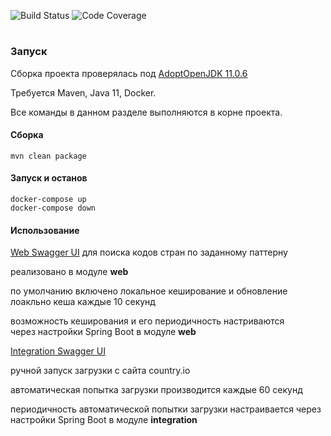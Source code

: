![Build Status](https://api.travis-ci.com/ikardovskiy/demo-app.svg?branch=develop)
![Code Coverage](https://codecov.io/github/ikardovskiy/demo-app/branch/develop/graph/badge.svg)

#
### Запуск
Сборка проекта проверялась под [AdoptOpenJDK 11.0.6](https://adoptopenjdk.net/?variant=openjdk11&jvmVariant=hotspot)

Требуется Maven, Java 11, Docker.
 
Все команды в данном разделе выполняются в корне проекта.
 
#### Сборка

    mvn clean package
    
#### Запуск и останов
    
    docker-compose up 
    docker-compose down
      
    
#### Использование

[Web Swagger UI](http://localhost:8080/swagger-ui.html)
для поиска кодов стран по заданному паттерну

реализовано в модуле **web**

по умолчанию включено локальное кеширование 
и обновление лоакльно кеша каждые 10 секунд 

возможность кеширования и его периодичность настриваются  
через настройки Spring Boot в модуле **web**


[Integration Swagger UI](http://localhost:8081/swagger-ui.html)

ручной запуск загрузки c сайта country.io   

автоматическая попытка загрузки производится каждые 60 секунд

периодичность автоматической попытки загрузки настраивается 
через настройки Spring Boot в модуле **integration**



